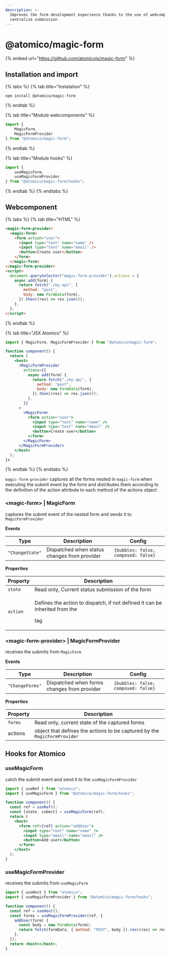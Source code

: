 ```yaml
---
description: >-
  Improves the form development experience thanks to the use of webcomponents to
  centralize submission
---
```


# @atomico/magic-form

{% embed url="https://github.com/atomicojs/magic-form" %}

## Installation and import

{% tabs %}
{% tab title="Instalation" %}
```
npm install @atomico/magic-form
```
{% endtab %}

{% tab title="Module webcomponents" %}
```javascript
import { 
    MagicForm,
    MagicFormProvider 
} from "@atomico/magic-form";
```
{% endtab %}

{% tab title="Module hooks" %}
```javascript
import { 
    useMagicForm, 
    useMagicFormProvider 
} from "@atomico/magic-form/hooks";
```
{% endtab %}
{% endtabs %}

## Webcomponent

{% tabs %}
{% tab title="HTML" %}
```html
<magic-form-provider>
  <magic-form>
    <form action="user">
      <input type="text" name="name" />
      <input type="text" name="email" />
      <button>Create user</button>
    </form>
  </magic-form>
</magic-form-provider>
<script>
  document.querySelector("magic-form-provider").actions = {
    async add(form) {
      return fetch("./my-api", {
        method: "post",
        body: new FormData(form),
      }).then((res) => res.json());
    },
  };
</script>
```
{% endtab %}

{% tab title="JSX Atomico" %}
```jsx
import { MagicForm, MagicFormProvider } from "@atomico/magic-form";

function component() {
  return (
    <host>
      <MagicFormProvider 
        actions={{
          async add(form) {
            return fetch("./my-api", {
              method: "post",
              body: new FormData(form),
            }).then((res) => res.json());
          },
        }}
      >
        <MagicForm>
          <form action="user">
            <input type="text" name="name" />
            <input type="text" name="email" />
            <button>Create user</button>
          </form>
        </MagicForm>
      </MagicFormProvider>
    </host>
  );
}x
```
{% endtab %}
{% endtabs %}

`magic-form-provider` captures all the forms nested in `magic-form` when executing the submit event by the form and distributes them according to the definition of the action attribute to each method of the actions object

### \<magic-form> | MagicForm

captures the submit event of the nested form and sends it to `MagicFormProvider`

**Events**

| Type            | Description                                  | Config                              |
| --------------- | -------------------------------------------- | ----------------------------------- |
| `"ChangeState"` | Dispatched when status changes from provider | `{bubbles: false, composed: false}` |

**Properties**

| Property | Description                                                                                  |
| -------- | -------------------------------------------------------------------------------------------- |
| `state`  | Read only, Current status submission of the form                                             |
| `action` | <p>Defines the action to dispatch, if not defined it can be inherited from the</p><p>tag</p> |

### \<magic-form-provider> | MagicFormProvider

receives the submits from `MagicForm`

**Events**

| Type            | Description                                 | Config                              |
| --------------- | ------------------------------------------- | ----------------------------------- |
| `"ChangeForms"` | Dispatched when forms changes from provider | `{bubbles: false, composed: false}` |

**Properties**

| Property | Description                                                               |
| -------- | ------------------------------------------------------------------------- |
| `forms`  | Read only, current state of the captured forms                            |
| actions  | object that defines the actions to be captured by the `MagicFormProvider` |

## Hooks for Atomico

### useMagicForm

catch the submit event and send it to the `useMagicFormProvider`

```jsx
import { useRef } from "atomico";
import { useMagicForm } from "@atomico/magic-form/hooks";

function component() {
  const ref = useRef();
  const [state, submit] = useMagicForm(ref);
  return (
    <host>
      <form ref={ref} action="addUser">
        <input type="text" name="name" />
        <input type="email" name="email" />
        <button>Add user</button>
      </form>
    </host>
  );
}
```

### useMagicFormProvider

receives the submits from `useMagicForm`

```jsx
import { useHost } from "atomico";
import { useMagicFormProvider } from "@atomico/magic-form/hooks";

function component() {
  const ref = useHost();
  const forms = useMagicFormProvider(ref, {
    addUser(form) {
      const body = new FormData(form);
      return fetch(formData, { method: "POST", body }).res((res) => res.json());
    },
  });
  return <host></host>;
}
```
